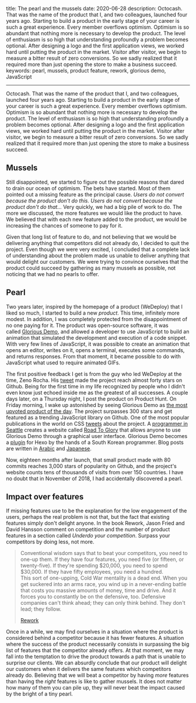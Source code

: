 title: The pearl and the mussels
date: 2020-06-28
description: Octocash. That was the name of the product that I, and two colleagues, launched four years ago. Starting to build a product in the early stage of your career is such a great experience. Every member overflows optimism. Optimism is so abundant that nothing more is necessary to develop the product. The level of enthusiasm is so high that understanding profoundly a problem becomes optional. After designing a logo and the first application views, we worked hard until putting the product in the market. Visitor after visitor, we begin to measure a bitter result of zero conversions. So we sadly realized that it required more than just opening the store to make a business succeed.
keywords: pearl, mussels, product feature, rework, glorious demo, JavaScript

---

Octocash. That was the name of the product that I, and two colleagues, launched four years ago. Starting to build a product in the early stage of your career is such a great experience. Every member overflows optimism. Optimism is so abundant that nothing more is necessary to develop the product. The level of enthusiasm is so high that understanding profoundly a problem becomes optional. After designing a logo and the first application views, we worked hard until putting the product in the market. Visitor after visitor, we begin to measure a bitter result of zero conversions. So we sadly realized that it required more than just opening the store to make a business succeed.

## Mussels

Still disappointed, we started to figure out the possible reasons that dared to drain our ocean of optimism. The bets have started. Most of them pointed out a missing feature as the principal cause. *Users do not convert because the product don't do this. Users do not convert because the product don't do that…* Very quickly, we had a big pile of work to do. The more we discussed, the more features we would like the product to have. We believed that with each new feature added to the product, we would be increasing the chances of someone to pay for it.

Given that long list of feature to do, and not believing that we would be delivering anything that competitors did not already do, I decided to quit the project. Even though we were very excited, I concluded that a complete lack of understanding about the problem made us unable to deliver anything that would delight our customers. We were trying to convince ourselves that the product could succeed by gathering as many mussels as possible, not noticing that we had no pearls to offer.

## Pearl

Two years later, inspired by the homepage of a product (WeDeploy) that I liked so much, I started to build a new *product*. This time, infinitely more modest. In addition, I was completely protected from the disappointment of no one paying for it. The product was open-source software, it was called [Glorious Demo](https://glorious.codes/demo), and allowed a developer to use JavaScript to build an animation that simulated the development and execution of a code snippet. With very few lines of JavaScript, it was possible to create an animation that opens an editor, writes on it, opens a terminal, executes some commands, and returns responses. From that moment, it became possible to do with JavaScript what used to require animated GIFs.

The first positive feedback I get is from the guy who led WeDeploy at the time, Zeno Rocha. His [tweet](https://twitter.com/zenorocha/status/1057275408935194625) made the project reach almost forty stars on Github. Being for the first time in my life recognized by people who I didn't even know just echoed inside me as the greatest of all successes. A couple days later, on a Thursday night, I post the product on Product Hunt. On Friday morning, I wake up astonished by seeing Glorious Demo as [the most upvoted product of the day](https://www.producthunt.com/posts/glorious-demo). The project surpasses 300 stars and get featured as a trending JavaScript library on Github. One of the most popular publications in the world on CSS [tweets](https://twitter.com/css/status/1060325303459962882) about the project. A [programmer in Seattle](https://twitter.com/jnthnhw/status/1060209206685564929) creates a website called [Road To Glory](https://roadtoglory.netlify.app/) that allows anyone to use Glorious Demo through a graphical user interface. Glorious Demo becomes a [plugin](https://heowc.dev/2018/11/14/introduction-hexo-tag-gdemo/) for Hexo by the hands of a South Korean programmer. Blog posts are written in [Arabic](https://www.majidonline.com/article/%D9%85%D8%B9%D8%B1%D9%81%DB%8C_%DB%8C%DA%A9_%D8%B1%D8%A7%D9%87_%D8%A2%D8%B3%D8%A7%D9%86_%D9%88_%D8%B2%DB%8C%D8%A8%D8%A7_%D8%A8%D8%B1%D8%A7%DB%8C_%D9%86%D9%85%D8%A7%DB%8C%D8%B4_%DA%A9%D8%AF%D9%87%D8%A7%DB%8C_%D8%A8%D8%B1%D9%86%D8%A7%D9%85%D9%87_%D8%A8%D8%B5%D9%88%D8%B1%D8%AA_%D8%A7%D9%86%DB%8C%D9%85%DB%8C%D8%B4%D9%86.html) and [Japanese](https://paiza.hatenablog.com/entry/2019/01/16/JavaScript%E3%81%A7%E3%82%BD%E3%83%BC%E3%82%B9%E3%82%B3%E3%83%BC%E3%83%89%E3%82%84%E3%82%B3%E3%83%9E%E3%83%B3%E3%83%89%E6%93%8D%E4%BD%9C%E3%82%92%E3%82%A2%E3%83%8B%E3%83%A1%E3%83%BC%E3%82%B7%E3%83%A7).

Now, eighteen months after launch, that small product made with 80 commits reaches 3,000 stars of popularity on Github, and the project's website counts tens of thousands of visits from over 150 countries. I have no doubt that in November of 2018, I had accidentally discovered a pearl.

## Impact over features

If missing features use to be the explanation for the low engagement of the users, perhaps the real problem is not that, but the fact that existing features simply don't delight anyone. In the book Rework, Jason Fried and David Hansson comment on competition and the number of product features in a section called *Underdo your competition*. Surpass your competitors by doing less, not more.

> Conventional wisdom says that to beat your competitors, you need to one-up them. If they have four features, you need five (or fifteen, or twenty-five). If they're spending $20,000, you need to spend $30,000. If they have fifty employees, you need a hundred.\
> This sort of one-upping, Cold War mentality is a dead end. When you get suckered into an arms race, you wind up in a never-ending battle that costs you massive amounts of money, time and drive. And it forces you to constantly be on the defensive, too. Defensive companies can't think ahead; they can only think behind. They don't lead; they follow.
>
> [Rework](https://www.thriftbooks.com/w/rework_david-heinemeier-hansson_jason-fried/246388/#isbn=0307463745&idiq=3992062)

Once in a while, we may find ourselves in a situation where the product is considered behind a competitor because it has fewer features. A situation where the success of the product necessarily consists in surpassing the big list of features that the competitor already offers. At that moment, we may fall into the temptation to drive the product towards a path that is unable to surprise our clients. We can absurdly conclude that our product will delight our customers when it delivers the same features which competitors already do. Believing that we will beat a competitor by having *more* features than having the *right* features is like to gather mussels. It does not matter how many of them you can pile up, they will never beat the impact caused by the bright of a tiny pearl.
